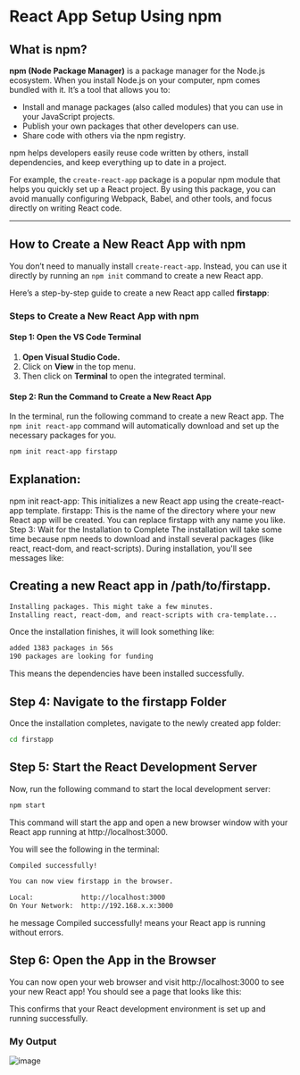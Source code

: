 # React App Setup Using npm

## What is npm?

**npm (Node Package Manager)** is a package manager for the Node.js ecosystem. When you install Node.js on your computer, npm comes bundled with it. It’s a tool that allows you to:

- Install and manage packages (also called modules) that you can use in your JavaScript projects.
- Publish your own packages that other developers can use.
- Share code with others via the npm registry.

npm helps developers easily reuse code written by others, install dependencies, and keep everything up to date in a project.

For example, the `create-react-app` package is a popular npm module that helps you quickly set up a React project. By using this package, you can avoid manually configuring Webpack, Babel, and other tools, and focus directly on writing React code.

---

## How to Create a New React App with npm

You don’t need to manually install `create-react-app`. Instead, you can use it directly by running an `npm init` command to create a new React app.

Here’s a step-by-step guide to create a new React app called **firstapp**:

### Steps to Create a New React App with npm

#### Step 1: Open the VS Code Terminal

1. **Open Visual Studio Code.**
2. Click on **View** in the top menu.
3. Then click on **Terminal** to open the integrated terminal.

#### Step 2: Run the Command to Create a New React App

In the terminal, run the following command to create a new React app. The `npm init react-app` command will automatically download and set up the necessary packages for you.

```bash
npm init react-app firstapp

```
## Explanation:

npm init react-app: This initializes a new React app using the create-react-app template.
firstapp: This is the name of the directory where your new React app will be created. You can replace firstapp with any name you like.
Step 3: Wait for the Installation to Complete
The installation will take some time because npm needs to download and install several packages (like react, react-dom, and react-scripts). During installation, you'll see messages like:


## Creating a new React app in /path/to/firstapp.
```bash
Installing packages. This might take a few minutes.
Installing react, react-dom, and react-scripts with cra-template...
```
Once the installation finishes, it will look something like:

```bash
added 1383 packages in 56s
190 packages are looking for funding
```
This means the dependencies have been installed successfully.

## Step 4: Navigate to the firstapp Folder
Once the installation completes, navigate to the newly created app folder:
```bash
cd firstapp
```
## Step 5: Start the React Development Server
Now, run the following command to start the local development server:

```bash
npm start
```
This command will start the app and open a new browser window with your React app running at http://localhost:3000.

You will see the following in the terminal:
```bash
Compiled successfully!

You can now view firstapp in the browser.

Local:            http://localhost:3000
On Your Network:  http://192.168.x.x:3000
```
he message Compiled successfully! means your React app is running without errors.

## Step 6: Open the App in the Browser
You can now open your web browser and visit http://localhost:3000 to see your new React app! You should see a page that looks like this:

This confirms that your React development environment is set up and running successfully.

### My Output
![image](https://github.com/user-attachments/assets/930f476f-ec1f-4512-ae93-7d2d1ff9b5b5)

